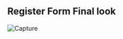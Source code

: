 ## Register Form Final look
![Capture](https://github.com/user-attachments/assets/4bef53aa-8937-4ef7-bda1-4eeb2575b3e7)
